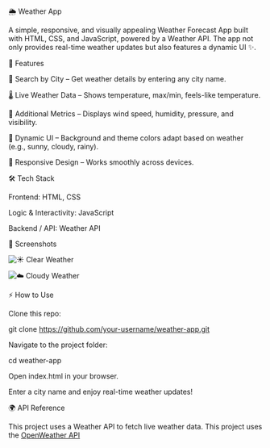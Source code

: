 🌦️ Weather App

A simple, responsive, and visually appealing Weather Forecast App built with HTML, CSS, and JavaScript, powered by a Weather API.
The app not only provides real-time weather updates but also features a dynamic UI ✨. 

🚀 Features

🔎 Search by City – Get weather details by entering any city name.

🌡️ Live Weather Data – Shows temperature, max/min, feels-like temperature.

💨 Additional Metrics – Displays wind speed, humidity, pressure, and visibility.

🎨 Dynamic UI – Background and theme colors adapt based on weather (e.g., sunny, cloudy, rainy).

📱 Responsive Design – Works smoothly across devices.

🛠️ Tech Stack

Frontend: HTML, CSS

Logic & Interactivity: JavaScript

Backend / API: Weather API 

📸 Screenshots

![☀️ Clear Weather](assets/ss2.jpg)  

![☁️ Cloudy Weather](assets/ss1.jpg)  

⚡ How to Use

Clone this repo:

git clone https://github.com/your-username/weather-app.git


Navigate to the project folder:

cd weather-app


Open index.html in your browser.

Enter a city name and enjoy real-time weather updates!

🌍 API Reference

This project uses a Weather API to fetch live weather data.
This project uses the [OpenWeather API](https://openweathermap.org/api) 
